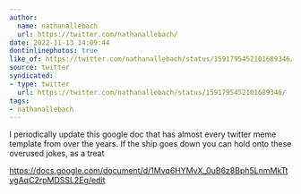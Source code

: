 ```yaml
---
author:
  name: nathanallebach
  url: https://twitter.com/nathanallebach/
date: 2022-11-13 14:09:44
dontinlinephotos: true
like_of: https://twitter.com/nathanallebach/status/1591795452101689346/
source: twitter
syndicated:
- type: twitter
  url: https://twitter.com/nathanallebach/status/1591795452101689346/
tags:
- nathanallebach
---
```


I periodically update this google doc that has almost every twitter meme template from over the years. If the ship goes down you can hold onto these overused jokes, as a treat 



https://docs.google.com/document/d/1Mvq6HYMvX_0uB6z8Bph5LnmMkTtvgAqC2rpMDSSL2Eg/edit